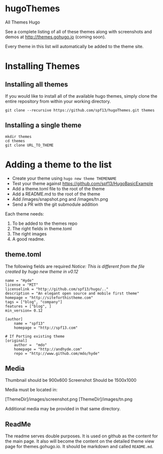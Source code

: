 hugoThemes
==========

All Themes Hugo

See a complete listing of all of these themes along with screenshots and demos at http://themes.gohugo.io (coming soon).

Every theme in this list will automatically be added to the theme site.

# Installing Themes

## Installing all themes

If you would like to install all of the available hugo themes, simply clone the entire repository from within your working directory.

    git clone --recursive https://github.com/spf13/hugoThemes.git themes

## Installing a single theme

    mkdir themes
    cd themes
    git clone URL_TO_THEME

# Adding a theme to the list

* Create your theme using `hugo new theme THEMENAME`
* Test your theme against https://github.com/spf13/HugoBasicExample
* Add a theme.toml file to the root of the theme
* Add a README.md to the root of the theme
* Add /images/snapshot.png and /images/tn.png
* Send a PR with the git submodule addition


Each theme needs: 

1. To be added to the themes repo
2. The right fields in theme.toml
3. The right images
4. A good readme.

## theme.toml

The following fields are required 
*Notice: This is different from the file created by hugo new theme in v0.12*

    name = "Hyde"
    license = "MIT"
    licenselink = "http://github.com/spf13/hugo/.."
    description = "An elegant open source and mobile first theme"
    homepage = "http://siteforthistheme.com"
    tags = ["blog", "company"]
    features = ["blog", ]
    min_version= 0.12
    
    [author]
        name = "spf13"
        homepage = "http://spf13.com"
    
    # If Porting existing theme
    [original]
        author =  "mdo"
        homepage = "http://andhyde.com"
        repo = "http://www.github.com/mdo/hyde"


## Media
Thumbnail should be 900x600 
Screenshot Should be 1500x1000

Media must be located in:

[ThemeDir]/images/screenshot.png 
[ThemeDir]/images/tn.png

Additional media may be provided in that same directory.

## ReadMe

The readme serves double purposes. It is used on github as the content for the main page. It also will become the content on the detailed theme view page for themes.gohugo.io. It should be markdown and called `README.md`.



